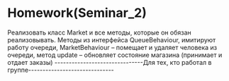 

# Homework(Seminar_2)

Реализовать класс Market и все методы, которые он обязан реализовывать.
Методы из интерфейса QueueBehaviour, имитируют работу очереди,
MarketBehaviour – помещает и удаляет человека из очереди, метод update – обновляет состояние магазина (принимает и отдает заказы)
-------------------------------Для тех, кто работал в группе------------------------------

